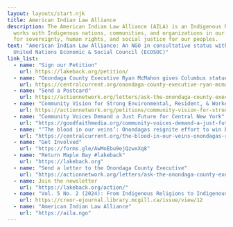 ```yaml
---
layout: layouts/start.njk
title: American Indian Law Alliance
description: The American Indian Law Alliance (AILA) is an Indigenous NGO that
  works with Indigenous nations, communities, and organizations in our struggle
  for sovereignty, human rights, and social justice for our peoples.
text: "American Indian Law Alliance: An NGO in consultative status with the
  United Nations Economic & Social Council (ECOSOC)"
link_list:
  - name: "Sign our Petition" 
    url: https://lakeback.org/petition/
  - name: "Onondaga County Executive Ryan McMahon gives Columbus statue new meaning: bargaining chip"
    url: https://centralcurrent.org/onondaga-county-executive-ryan-mcmahon-gives-columbus-statue-new-meaning-bartering-chip/
  - name: "Send a Postcard"
    url: https://actionnetwork.org/letters/ask-the-onondaga-county-executive-to-keep-his-promise-to-return-maple-bay
  - name: "Community Vision for Strong Environmental, Resident, & Worker Protections: Micron Environmental Review"
    url: https://actionnetwork.org/petitions/community-vision-for-strong-environmental-resident-worker-protections-micron-environmental-review?source=direct_link&
  - name: "Community Voices Demand a Just Future for Central New York"
    url: "https://goodfaithmedia.org/community-voices-demand-a-just-future-for-central-new-york/"
  - name: "‘The blood in our veins’: Onondagas reignite effort to win back Maple Bay, a foothold on Onondaga Lake"
    url: "https://centralcurrent.org/the-blood-in-our-veins-onondagas-reignite-effort-to-win-back-maple-bay-a-foothold-on-onondaga-lake/"
  - name: "Get Involved"
    url: "https://forms.gle/AwMoEbu9ejQzwxXq8"
  - name: "Return Maple Bay #lakeback"
    url: "https://lakeback.org"
  - name: "Send a letter to the Onondaga County Executive"
    url: "https://actionnetwork.org/letters/ask-the-onondaga-county-executive-to-keep-his-promise-to-return-maple-bay"
  - name: Join the newsletter
    url: "https://lakeback.org/action/"
  - name: "Vol. 5 No. 2 (2024): From Indigenous Religions to Indigenous Values"
    url: https://creor-ejournal.library.mcgill.ca/issue/view/12
  - name: "American Indian Law Alliance"
    url: "https://aila.ngo"     
---
```

